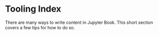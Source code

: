 Tooling Index
=======================

There are many ways to write content in Jupyter Book. This short section
covers a few tips for how to do so.
